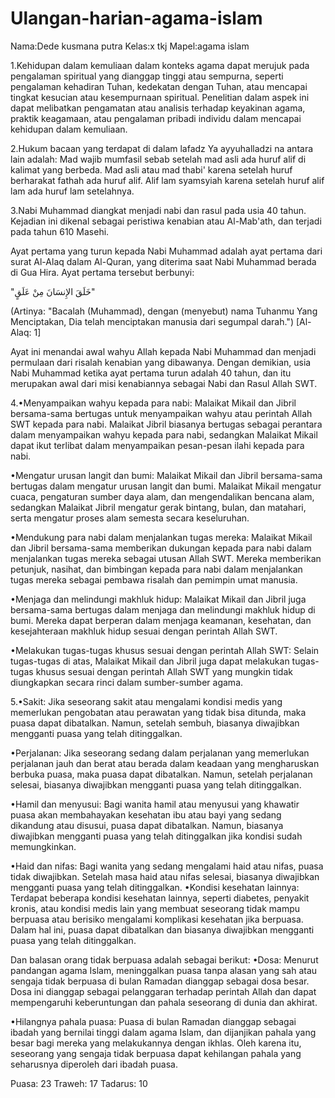 # Ulangan-harian-agama-islam

Nama:Dede kusmana putra
Kelas:x tkj
Mapel:agama islam

1.Kehidupan dalam kemuliaan dalam konteks agama dapat merujuk pada pengalaman spiritual yang dianggap tinggi atau sempurna, seperti pengalaman kehadiran Tuhan, kedekatan dengan Tuhan, atau mencapai tingkat kesucian atau kesempurnaan spiritual. Penelitian dalam aspek ini dapat melibatkan pengamatan atau analisis terhadap keyakinan agama, praktik keagamaan, atau pengalaman pribadi individu dalam mencapai kehidupan dalam kemuliaan.

2.Hukum bacaan yang terdapat di dalam lafadz Ya ayyuhalladzi na antara lain adalah: Mad wajib mumfasil sebab setelah mad asli ada huruf alif di kalimat yang berbeda. Mad asli atau mad thabi' karena setelah huruf berharakat fathah ada huruf alif. Alif lam syamsyiah karena setelah huruf alif lam ada huruf lam setelahnya.

3.Nabi Muhammad diangkat menjadi nabi dan rasul pada usia 40 tahun. Kejadian ini dikenal sebagai peristiwa kenabian atau Al-Mab'ath, dan terjadi pada tahun 610 Masehi.

Ayat pertama yang turun kepada Nabi Muhammad adalah ayat pertama dari surat Al-Alaq dalam Al-Quran, yang diterima saat Nabi Muhammad berada di Gua Hira. Ayat pertama tersebut berbunyi:

"خَلَقَ الإِنسَانَ مِنْ عَلَقٍ"

(Artinya: "Bacalah (Muhammad), dengan (menyebut) nama Tuhanmu Yang Menciptakan, Dia telah menciptakan manusia dari segumpal darah.") [Al-Alaq: 1]

Ayat ini menandai awal wahyu Allah kepada Nabi Muhammad dan menjadi permulaan dari risalah kenabian yang dibawanya. Dengan demikian, usia Nabi Muhammad ketika ayat pertama turun adalah 40 tahun, dan itu merupakan awal dari misi kenabiannya sebagai Nabi dan Rasul Allah SWT.

4.•Menyampaikan wahyu kepada para nabi: Malaikat Mikail dan Jibril bersama-sama bertugas untuk menyampaikan wahyu atau perintah Allah SWT kepada para nabi. Malaikat Jibril biasanya bertugas sebagai perantara dalam menyampaikan wahyu kepada para nabi, sedangkan Malaikat Mikail dapat ikut terlibat dalam menyampaikan pesan-pesan ilahi kepada para nabi.

•Mengatur urusan langit dan bumi: Malaikat Mikail dan Jibril bersama-sama bertugas dalam mengatur urusan langit dan bumi. Malaikat Mikail mengatur cuaca, pengaturan sumber daya alam, dan mengendalikan bencana alam, sedangkan Malaikat Jibril mengatur gerak bintang, bulan, dan matahari, serta mengatur proses alam semesta secara keseluruhan.

•Mendukung para nabi dalam menjalankan tugas mereka: Malaikat Mikail dan Jibril bersama-sama memberikan dukungan kepada para nabi dalam menjalankan tugas mereka sebagai utusan Allah SWT. Mereka memberikan petunjuk, nasihat, dan bimbingan kepada para nabi dalam menjalankan tugas mereka sebagai pembawa risalah dan pemimpin umat manusia.

•Menjaga dan melindungi makhluk hidup: Malaikat Mikail dan Jibril juga bersama-sama bertugas dalam menjaga dan melindungi makhluk hidup di bumi. Mereka dapat berperan dalam menjaga keamanan, kesehatan, dan kesejahteraan makhluk hidup sesuai dengan perintah Allah SWT.

•Melakukan tugas-tugas khusus sesuai dengan perintah Allah SWT: Selain tugas-tugas di atas, Malaikat Mikail dan Jibril juga dapat melakukan tugas-tugas khusus sesuai dengan perintah Allah SWT yang mungkin tidak diungkapkan secara rinci dalam sumber-sumber agama.

5.•Sakit: Jika seseorang sakit atau mengalami kondisi medis yang memerlukan pengobatan atau perawatan yang tidak bisa ditunda, maka puasa dapat dibatalkan. Namun, setelah sembuh, biasanya diwajibkan mengganti puasa yang telah ditinggalkan.

•Perjalanan: Jika seseorang sedang dalam perjalanan yang memerlukan perjalanan jauh dan berat atau berada dalam keadaan yang mengharuskan berbuka puasa, maka puasa dapat dibatalkan. Namun, setelah perjalanan selesai, biasanya diwajibkan mengganti puasa yang telah ditinggalkan.

•Hamil dan menyusui: Bagi wanita hamil atau menyusui yang khawatir puasa akan membahayakan kesehatan ibu atau bayi yang sedang dikandung atau disusui, puasa dapat dibatalkan. Namun, biasanya diwajibkan mengganti puasa yang telah ditinggalkan jika kondisi sudah memungkinkan.

•Haid dan nifas: Bagi wanita yang sedang mengalami haid atau nifas, puasa tidak diwajibkan. Setelah masa haid atau nifas selesai, biasanya diwajibkan mengganti puasa yang telah ditinggalkan.
•Kondisi kesehatan lainnya: Terdapat beberapa kondisi kesehatan lainnya, seperti diabetes, penyakit kronis, atau kondisi medis lain yang membuat seseorang tidak mampu berpuasa atau berisiko mengalami komplikasi kesehatan jika berpuasa. Dalam hal ini, puasa dapat dibatalkan dan biasanya diwajibkan mengganti puasa yang telah ditinggalkan.




Dan balasan orang tidak berpuasa adalah sebagai berikut:
•Dosa: Menurut pandangan agama Islam, meninggalkan puasa tanpa alasan yang sah atau sengaja tidak berpuasa di bulan Ramadan dianggap sebagai dosa besar. Dosa ini dianggap sebagai pelanggaran terhadap perintah Allah dan dapat mempengaruhi keberuntungan dan pahala seseorang di dunia dan akhirat.

•Hilangnya pahala puasa: Puasa di bulan Ramadan dianggap sebagai ibadah yang bernilai tinggi dalam agama Islam, dan dijanjikan pahala yang besar bagi mereka yang melakukannya dengan ikhlas. Oleh karena itu, seseorang yang sengaja tidak berpuasa dapat kehilangan pahala yang seharusnya diperoleh dari ibadah puasa.

Puasa: 23
Traweh: 17
Tadarus: 10
